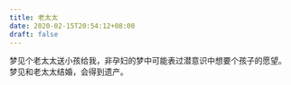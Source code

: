 ```yaml
---
title: 老太太
date: 2020-02-15T20:54:12+08:00
draft: false
---
```


梦见个老太太送小孩给我，非孕妇的梦中可能表过潜意识中想要个孩子的愿望。<br>
梦见和老太太结婚，会得到遗产。<br>
